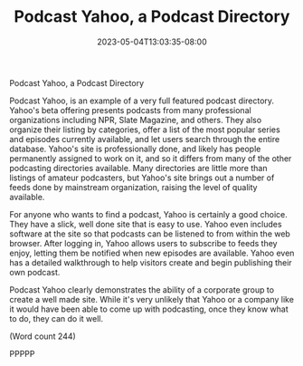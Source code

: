 ﻿---
title: "Podcast Yahoo, a Podcast Directory"
date: 2023-05-04T13:03:35-08:00
description: "Podcasting Tips for Web Success"
featured_image: "/images/Podcasting.jpg"
tags: ["Podcasting"]
---

Podcast Yahoo, a Podcast Directory 

Podcast Yahoo, is an example of a very full featured
podcast directory. Yahoo's beta offering presents
podcasts from many professional organizations
including NPR, Slate Magazine, and others. They also
organize their listing by categories, offer a list of the
most popular series and episodes currently available,
and let users search through the entire database.
Yahoo's site is professionally done, and likely has
people permanently assigned to work on it, and so it
differs from many of the other podcasting directories
available. Many directories are little more than listings
of amateur podcasters, but Yahoo's site brings out a
number of feeds done by mainstream organization,
raising the level of quality available.

For anyone who wants to find a podcast, Yahoo is
certainly a good choice. They have a slick, well done
site that is easy to use. Yahoo even includes software at
the site so that podcasts can be listened to from within
the web browser. After logging in, Yahoo allows users
to subscribe to feeds they enjoy, letting them be notified
when new episodes are available. Yahoo even has a
detailed walkthrough to help visitors create and begin
publishing their own podcast.

Podcast Yahoo clearly demonstrates the ability of a
corporate group to create a well made site. While it's
very unlikely that Yahoo or a company like it would
have been able to come up with podcasting, once they
know what to do, they can do it well.

(Word count 244)

PPPPP

